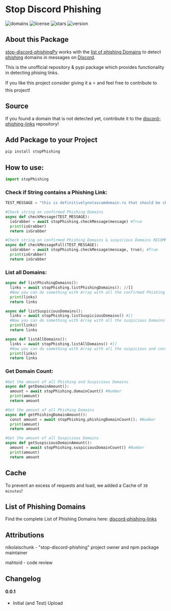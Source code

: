 # Stop Discord Phishing

![domains](https://img.shields.io/badge/dynamic/json?color=79BFAA&label=Domains&query=count&url=https%3A%2F%2Fapi.schunk.dev%2Fapi%2Fdomain%2Fcount&style=for-the-badge)
![license](https://img.shields.io/github/license/Burn-One-Studios/stop-discord-phishingPy?color=black&style=for-the-badge)
![stars](https://img.shields.io/github/stars/Burn-One-Studios/stop-discord-phishingPy?style=for-the-badge)
![version](https://img.shields.io/pypi/v/stopPhishing?color=black&style=for-the-badge)


## About this Package

[stop-discord-phishingPy](https://github.com/Burn-One-Studios/stop-discord-phishingPy) works with the [list of phishing Domains](https://github.com/nikolaischunk/discord-phishing-links) to detect [phishing](https://en.wikipedia.org/wiki/Phishing) domains in messages on [Discord](https://discord.com).

This is the unofficial repository & pypi package which provides functionality in detecting phising links.

If you like this project consider giving it a ⭐ and feel free to contribute to this project!

## Source

If you found a domain that is not detected yet, contribute it to the [discord-phishing-links](https://github.com/nikolaischunk/discord-phishing-links) repository!

## Add Package to your Project

```bash
pip install stopPhishing
```

## How to use:

```py
import stopPhishing
```

### Check if String contains a Phishing Link:

```python
TEST_MESSAGE = "this is definitivelynotascamdomain.ru that should be checked";

#Check string on confirmed Phishing Domains
async def checkMessage(TEST_MESSAGE):
  isGrabber = await stopPhishing.checkMessage(message) #True
  print(isGrabber)
  return isGrabber

#Check string on confirmed Phishing Domains & suspicious Domains RECOMMENDED!
async def checkMessageFull(TEST_MESSAGE):
  isGrabber = await stopPhishing.checkMessage(message, true); #True
  print(isGrabber)
  return isGrabber

```

### List all Domains:

```py
async def listPhishingDomains():
  links = await stopPhishing.listPhishingDomains(); //[]
  #Now you can do something with Array with all the confirmed Phishing Domains in it
  print(links)
  return links

async def listSuspiciousDomains():
  links = await stopPhishing.listSuspiciousDomains() #[]
  #Now you can do something with Array with all the suspicious Domains in it
  print(links)
  return links

async def listAllDomains():
  links = await stopPhishing.listAllDomains() #[]
  #Now you can do something with Array with all the suspicious and confirmed phishing Domains in it
  print(links)
  return links

```

### Get Domain Count:

```py
#Get the amount of all Phishing and Suspicious Domains
async def getDomainAmount():
  amount = await stopPhishing.domainCount() #Number
  print(amount)
  return amount

#Get the amount of all Phishing Domains
async def getPhishingDomainAmount():
  const amount = await stopPhishing.phishingDomainCount(); #Number
  print(amount)
  return amount

#Get the amount of all Suspicious Domains
async def getSuspiciousDomainAmount():
  amount = await stopPhishing.suspiciousDomainCount() #Number
  print(amount)
  return amount

```

## Cache

To prevent an excess of requests and load, we added a Cache of `30 minutes`!

## List of Phishing Domains

Find the complete List of Phishing Domains here: [discord-phishing-links](https://github.com/nikolaischunk/discord-phishing-links)

## Attributions
nikolaischunk - "stop-discord-phishing" project owner and npm package maintainer

mahtoid - code review

## Changelog

#### 0.0.1

- Initial (and Test) Upload
